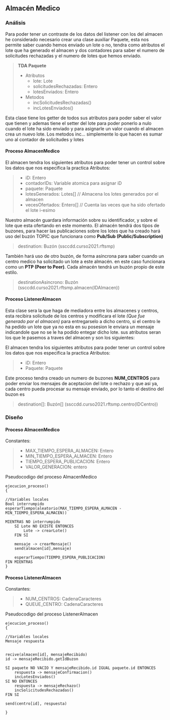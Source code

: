 ## Almacén Medico
### Análisis
Para poder tener un contraste de los datos del listener con los del almacen he considerado necesario crear una clase auxiliar Paquete, esta nos permite saber cuando hemos enviado un lote o no, tendra como atributos el lote que ha generado el almacen y dos contadores para saber el numero de solicitudes rechazadas y el numero de lotes que hemos enviado.

>**TDA Paquete**
> - Atributos
>	 - lote: Lote
>	 - solicitudesRechazadas: Entero
>	 - lotesEnviados: Entero
> - Metodos
>	 - incSolicitudesRechazadas()
>	 - incLotesEnviados()

Esta clase tiene los getter de todos sus atributos para poder saber el valor que tienen y ademas tiene el setter del lote para poder ponerlo a nulo cuando el lote ha sido enviado y para asignarle un valor cuando el almacen crea un nuevo lote. Los metodos inc... simplemente lo que hacen es sumar uno al contador de solicitudes y lotes

#### Proceso AlmacenMedico
El almacen tendra los siguientes atributos para poder tener un control sobre los datos que nos especifica la practica
Atributos:
> - iD: Entero
> - contadorIDs: Variable atomica para asignar iD
> - paquete: Paquete
> - lotesGenerados: Lotes\[] // Almacena los lotes generados por el almacen
> - vecesOfertados: Entero\[] // Cuenta las veces que ha sido ofertado el lote i-esimo


Nuestro almacén guardara información sobre su identificador, y sobre el lote que esta ofertando en este momento. El almacén tendrá dos tipos de buzones, para hacer las publicaciones sobre los lotes que ha creado hará uso del buzón TOPIC que funcionara como **Pub/Sub (Public/Subscription)**
> destination: Buzón (ssccdd.curso2021.rftsmp)

También hará uso de otro buzón, de forma asíncrona para saber cuando un centro medico ha solicitado un lote a este almacén. en este caso funcionara como un **PTP (Peer to Peer)**. Cada almacén tendrá un buzón propio de este estilo.
> destinationAsincrono: Buzón (ssccdd.curso2021.rftsmp.almacen(IDAlmacen))

#### Proceso ListenerAlmacen
Esta clase sera la que haga de mediadora entre los almacenes y centros, esta recibira solicitude de los centros y modificara el lote *(Que fue generado por el almacen)* para entregarselo a dicho centro, si el centro le ha pedido un lote que ya no esta en su posesion le enviara un mensaje indicandole que no se le ha podido entegar dicho lote. sus atributos seran los que le pasemos a traves del almacen y son los siguientes:

El almacen tendra los siguientes atributos para poder tener un control sobre los datos que nos especifica la practica
Atributos:
> - iD: Entero
> - Paquete: Paquete

Este proceso tendra creado un numero de buzones **NUM_CENTROS** para poder enviar los mensajes de aceptacion del lote o rechazo y que asi ya, cada centro pueda procesar su mensaje enviado, por lo tanto el destino del buzon es 
> destination\[]: Buzón\[] (ssccdd.curso2021.rftsmp.centro(IDCentro))

### Diseño
#### Proceso AlmacenMedico
Constantes:
> - MAX_TIEMPO_ESPERA_ALMACEN: Entero
> - MIN_TIEMPO_ESPERA_ALMACEN: Entero
> - TIEMPO_ESPERA_PUBLICACION: Entero
> - VALOR_GENERACION: entero

Pseudocodigo del proceso AlmacenMedico

```
ejecucion_proceso()
{

//Variables locales
Bool interrumpido
esperarTiempo(aleatorio(MAX_TIEMPO_ESPERA_ALMACEN - MIN_TIEMPO_ESPERA_ALMACEN))

MIENTRAS NO interrumpido
	SI Lote NO EXISTE ENTONCES
		Lote -> crearLote()
	FIN SI
	
	mensaje -> crearMensaje()
	send(almacen[id],mensaje)
	
	esperarTiempo(TIEMPO_ESPERA_PUBLICACION)
FIN MIENTRAS	
}
```

#### Proceso ListenerAlmacen
Constantes:
> - NUM_CENTROS: CadenaCaracteres
> - QUEUE_CENTRO: CadenaCaracteres

Pseudocodigo del proceso ListenerAlmacen

```
ejecucion_proceso()
{

//Variables locales
Mensaje respuesta


recive(almacen[id], mensajeRecibido)
id -> mensajeRecibido.getIdBuzon

SI paquete NO VACIO Y mensajeRecibido.id IGUAL paquete.id ENTONCES
	respuesta -> mensajeConfirmacion()
	incLotesEnviados()
SI NO ENTONCES
	respuesta -> mensajeRechazo()
	incSolicitudesRechazadas()
FIN SI

send(centro[id], respuesta)

}
```
